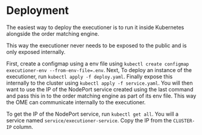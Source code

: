 # Deployment
The easiest way to deploy the executioner is to run it inside Kubernetes alongside the order matching engine.

This way the executioner never needs to be exposed to the public and is only exposed internally.

First, create a configmap using a env file using `kubectl create configmap executioner-env --from-env-file=.env`. Next, To deploy an instance of the executioner, run `kubectl apply -f deploy.yaml`. Finally expose this internally to the cluster using `kubectl apply -f service.yaml`. You will then want to use the IP of the NodePort service created using the last command and pass this in to the order matching engine as part of its env file. This way the OME can communicate internally to the executioner.

To get the IP of the NodePort service, run `kubectl get all`. You will a service named `service/executioner-service`. Copy the IP from the `CLUSTER-IP` column.